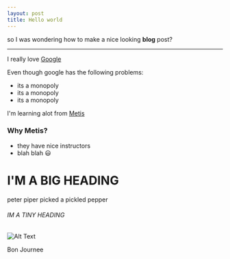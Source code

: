 ```yaml
---
layout: post
title: Hello world
---
```


so I was wondering how to make a nice looking **blog** post?

-----

I really love [Google](google.com)

Even though google has the following problems:

* its a monopoly
* its a monopoly
* its a monopoly

I'm learning alot from [Metis](https://github.com/thisismetis/chi20_ds15)

### Why Metis?

* they have nice instructors
* blah blah :smiley:

# I'M A BIG HEADING

peter piper picked a pickled pepper

###### IM A TINY HEADING

![Alt Text](https://media.giphy.com/media/vFKqnCdLPNOKc/giphy.gif)

Bon Journee
